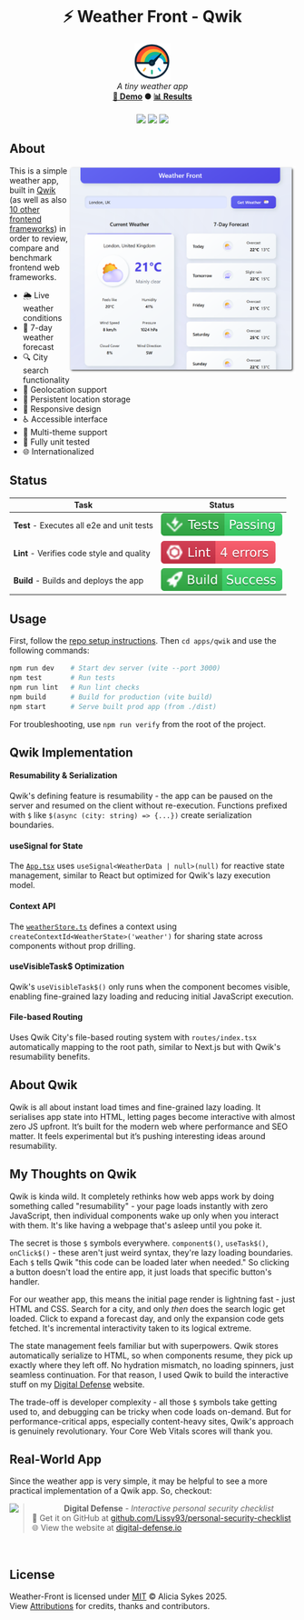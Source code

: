 <!-- start_header -->
<h1 align="center">⚡ Weather Front - Qwik</h1>

<p align="center">
  <img width="64" src="https://raw.githubusercontent.com/lissy93/framework-benchmarks/refs/heads/main/assets/favicon.png" /><br>
  <i>A tiny weather app</i>
  <br>
  <b><a href="/">🚀 Demo</a> ● <a href="https://frontend-framework-benchmarks.as93.net">📊 Results</a></b>
  <br><br>
  <img src="https://img.shields.io/badge/Framework-Qwik-ac7ef4?logo=qwik&logoColor=fff&labelColor=ac7ef4" />
  <img src="https://img.shields.io/badge/License-MIT-AE56FF?logo=googledocs&logoColor=fff&labelColor=8A2BE2" />
  <img src="https://img.shields.io/badge/Author-Lissy93-EA4AAA?logo=githubsponsors&logoColor=fff&labelColor=E31591" />
</p>
<!-- end_header -->

<!-- start_about -->

## About

<img align="right" src="/assets/screenshot.png" width="400">

This is a simple weather app, built in [Qwik](https://qwik.builder.io/) (as well as also [10 other frontend frameworks](/)) in order to review, compare and benchmark frontend web frameworks.

- 🌦️ Live weather conditions
- 📅 7-day weather forecast
- 🔍 City search functionality
- 📍 Geolocation support
- 💾 Persistent location storage
- 📱 Responsive design
- ♿ Accessible interface
- 🎨 Multi-theme support
- 🧪 Fully unit tested
- 🌐 Internationalized

<!-- end_about -->

<!-- start_status -->

## Status

| Task | Status |
|---|---|
| **Test** - Executes all e2e and unit tests | [![Test Status](https://raw.githubusercontent.com/lissy93/framework-benchmarks/refs/heads/badges/test-qwik.svg)](https://github.com/lissy93/framework-benchmarks/actions/workflows/test.yml) |
| **Lint** - Verifies code style and quality | [![Lint Status](https://raw.githubusercontent.com/lissy93/framework-benchmarks/refs/heads/badges/lint-qwik.svg)](https://github.com/lissy93/framework-benchmarks/actions/workflows/lint.yml) |
| **Build** - Builds and deploys the app | [![Build Status](https://raw.githubusercontent.com/lissy93/framework-benchmarks/refs/heads/badges/build-qwik.svg)](https://github.com/lissy93/framework-benchmarks/actions/workflows/build.yml) |

<!-- end_status -->

<!-- start_usage -->

## Usage

First, follow the [repo setup instructions](https://github.com/lissy93/framework-benchmarks?tab=readme-ov-file#usage). Then `cd apps/qwik` and use the following commands:

```bash
npm run dev    # Start dev server (vite --port 3000)
npm test       # Run tests
npm run lint   # Run lint checks
npm build      # Build for production (vite build)
npm start      # Serve built prod app (from ./dist)
```

For troubleshooting, use `npm run verify` from the root of the project.

<!-- end_usage -->

## Qwik Implementation
<!-- start_framework_specific -->
#### Resumability & Serialization
Qwik's defining feature is resumability - the app can be paused on the server and resumed on the client without re-execution. Functions prefixed with `$` like `$(async (city: string) => {...})` create serialization boundaries.

#### useSignal for State
The [`App.tsx`](https://github.com/Lissy93/framework-benchmarks/blob/main/apps/qwik/src/App.tsx) uses `useSignal<WeatherData | null>(null)` for reactive state management, similar to React but optimized for Qwik's lazy execution model.

#### Context API
The [`weatherStore.ts`](https://github.com/Lissy93/framework-benchmarks/blob/main/apps/qwik/src/stores/weatherStore.ts) defines a context using `createContextId<WeatherState>('weather')` for sharing state across components without prop drilling.

#### useVisibleTask$ Optimization
Qwik's `useVisibleTask$()` only runs when the component becomes visible, enabling fine-grained lazy loading and reducing initial JavaScript execution.

#### File-based Routing
Uses Qwik City's file-based routing system with `routes/index.tsx` automatically mapping to the root path, similar to Next.js but with Qwik's resumability benefits.
<!-- end_framework_specific -->

## About Qwik
<!-- start_framework_description -->
Qwik is all about instant load times and fine-grained lazy loading. 
It serialises app state into HTML, letting pages become interactive with almost zero JS upfront. 
It’s built for the modern web where performance and SEO matter. 
It feels experimental but it’s pushing interesting ideas around resumability.

<!-- end_framework_description -->

## My Thoughts on Qwik
<!-- start_my_thoughts -->
Qwik is kinda wild. It completely rethinks how web apps work by doing something called "resumability" - your page loads instantly with zero JavaScript, then individual components wake up only when you interact with them. It's like having a webpage that's asleep until you poke it.

The secret is those `$` symbols everywhere. `component$()`, `useTask$()`, `onClick$()` - these aren't just weird syntax, they're lazy loading boundaries. Each `$` tells Qwik "this code can be loaded later when needed." So clicking a button doesn't load the entire app, it just loads that specific button's handler.

For our weather app, this means the initial page render is lightning fast - just HTML and CSS. Search for a city, and only *then* does the search logic get loaded. Click to expand a forecast day, and only the expansion code gets fetched. It's incremental interactivity taken to its logical extreme.

The state management feels familiar but with superpowers. Qwik stores automatically serialize to HTML, so when components resume, they pick up exactly where they left off. No hydration mismatch, no loading spinners, just seamless continuation. For that reason, I used Qwik to build the interactive stuff on my [Digital Defense](https://digital-defense.io/) website.

The trade-off is developer complexity - all those `$` symbols take getting used to, and debugging can be tricky when code loads on-demand. But for performance-critical apps, especially content-heavy sites, Qwik's approach is genuinely revolutionary. Your Core Web Vitals scores will thank you.
<!-- end_my_thoughts -->


<!-- start_real_world_app -->

## Real-World App
Since the weather app is very simple, it may be helpful to see a more practical implementation of a Qwik app. So, checkout:

<a href="https://github.com/Lissy93/personal-security-checklist"><img align="left" src="https://storage.googleapis.com/as93-screenshots/project-logos/digital-defense.png" width="96"></a>

> **Digital Defense** - _Interactive personal security checklist_<br>
> 🐙 Get it on GitHub at [github.com/Lissy93/personal-security-checklist](https://github.com/Lissy93/personal-security-checklist)<br>
> 🌐 View the website at [digital-defense.io](https://digital-defense.io)

<br>
<!-- end_real_world_app -->

<!-- start_license -->

## License

Weather-Front is licensed under [MIT](https://github.com/lissy93/framework-benchmarks/blob/main/LICENSE) © Alicia Sykes 2025.<br>
View [Attributions](https://github.com/lissy93/framework-benchmarks?tab=readme-ov-file#attributions) for credits, thanks and contributors.

<!-- end_license -->
